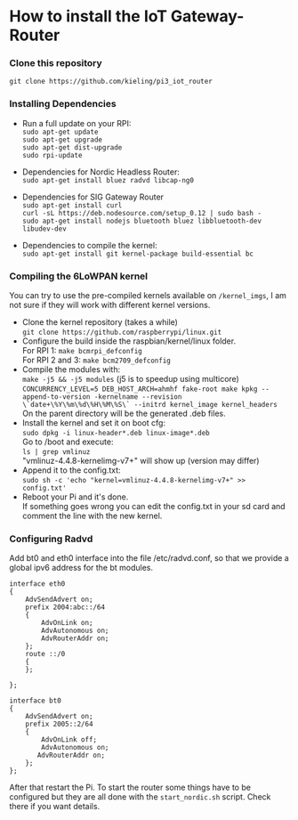 # How to install the IoT Gateway-Router

### Clone this repository
`git clone https://github.com/kieling/pi3_iot_router`

### Installing Dependencies
- Run a full update on your RPI:<br>
`sudo apt-get update`<br>
`sudo apt-get upgrade`<br>
`sudo apt-get dist-upgrade`<br>
`sudo rpi-update`<br>

- Dependencies for Nordic Headless Router:<br>
`sudo apt-get install bluez radvd libcap-ng0`<br>

- Dependencies for SIG Gateway Router<br>
`sudo apt-get install curl`<br>
`curl -sL https://deb.nodesource.com/setup_0.12 | sudo bash - `<br>
`sudo apt-get install nodejs bluetooth bluez libbluetooth-dev libudev-dev`<br>

- Dependencies to compile the kernel: <br>
`sudo apt-get install git kernel-package build-essential bc`<br>

### Compiling the 6LoWPAN kernel
You can try to use the pre-compiled kernels available on `/kernel_imgs`, I am not sure if they will work with different kernel versions. 
- Clone the kernel repository (takes a while)<br>
`git clone https://github.com/raspberrypi/linux.git`<br>
- Configure the build inside the raspbian/kernel/linux folder. <br>
For RPI 1: `make bcmrpi_defconfig`<br>
For RPI 2 and 3: `make bcm2709_defconfig`<br>
- Compile the modules with: <br>
`make -j5 && -j5 modules` (j5 is to speedup using multicore)<br>
``CONCURRENCY_LEVEL=5 DEB_HOST_ARCH=ahmhf fake-root make kpkg --append-to-version -kernelname --revision \`date+\%Y\%m\%d\%H\%M\%S\` --initrd kernel_image kernel_headers``<br>
On the parent directory will be the generated .deb files.<br>
- Install the kernel and set it on boot cfg:<br>
`sudo dpkg -i linux-header*.deb linux-image*.deb`<br>
Go to /boot and execute:<br>
`ls | grep vmlinuz`<br>
"vmlinuz-4.4.8-kernelimg-v7+" will show up (version may differ)<br>
- Append it to the config.txt:<br>
`sudo sh -c 'echo "kernel=vmlinuz-4.4.8-kernelimg-v7+" >> config.txt'`<br>
- Reboot your Pi and it's done. <br>
If something goes wrong you can edit the config.txt in your sd card and comment the line with the new kernel.<br>

### Configuring Radvd
Add bt0 and eth0 interface into the file /etc/radvd.conf, so that we provide a global ipv6 address for the bt modules. 
```
interface eth0
{
    AdvSendAdvert on;
    prefix 2004:abc::/64
    { 
        AdvOnLink on;
        AdvAutonomous on;
        AdvRouterAddr on;
    };
    route ::/0
    {
    };

};

interface bt0
{
    AdvSendAdvert on;
    prefix 2005::2/64
    {
        AdvOnLink off;
        AdvAutonomous on;
       AdvRouterAddr on; 
    };
};
```
After that restart the Pi. To start the router some things have to be configured but they are all done with the `start_nordic.sh` script. Check there if you want details. 
